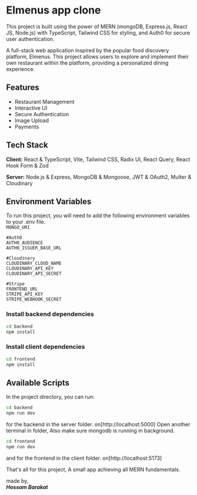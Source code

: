 ﻿# Elmenus app clone

This project is built using the power of MERN (mongoDB, Express.js, React JS, Node.js) with TypeScript, Tailwind CSS for styling, and Auth0 for secure user authentication.

A full-stack web application inspired by the popular food discovery platform, Elmenus. This project allows users to explore and implement their own restaurant within the platform, providing a personalized dining experience.

## Features

- Restaurant Management
- Interactive UI
- Secure Authentication
- Image Upload
- Payments

## Tech Stack

**Client:** React & TypeScript, Vite, Tailwind CSS, Radix UI, React Query, React Hook Form & Zod

**Server:** Node.js & Express, MongoDB & Mongoose, JWT & OAuth2, Multer & Cloudinary

## Environment Variables

To run this project, you will need to add the following environment variables to your .env file. \
`MONGO_URI`
```
#Auth0
AUTH0_AUDIENCE
AUTH0_ISSUER_BASE_URL

```
```
#Cloudinary
CLOUDINARY_CLOUD_NAME
CLOUDINARY_API_KEY
CLOUDINARY_API_SECRET
```
```
#Stripe
FRONTEND_URL
STRIPE_API_KEY
STRIPE_WEBHOOK_SECRET
```

### Install backend dependencies

```bash
cd backend
npm install
```

### Install client dependencies

```bash
cd frontend
npm install
```

## Available Scripts

In the project directory, you can run:

```bash
cd backend
npm run dev
```

for the backend in the server folder.
on[http://localhost:5000]
Open another terminal in folder, Also make sure mongodb is running in background.

```bash
cd frontend
npm run dev
```

and for the frontend in the client folder.
on[http://localhost:5173]

That's all for this project, A small app achieving all MERN fundamentals.

made by, <br />
_**Hossam Barakat**_

